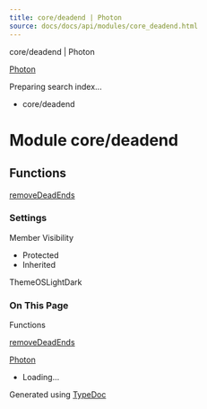 ```yaml
---
title: core/deadend | Photon
source: docs/docs/api/modules/core_deadend.html
---
```


core/deadend | Photon

[Photon](../index.html)




Preparing search index...

* core/deadend

# Module core/deadend

## Functions

[removeDeadEnds](../functions/core_deadend.removeDeadEnds.html)

### Settings

Member Visibility

* Protected
* Inherited

ThemeOSLightDark

### On This Page

Functions

[removeDeadEnds](#removedeadends)

[Photon](../index.html)

* Loading...

Generated using [TypeDoc](https://typedoc.org/)
